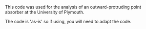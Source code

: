 This code was used for the analysis of an outward-protruding point absorber at the University of Plymouth. 

The code is 'as-is' so if using, you will need to adapt the code.
